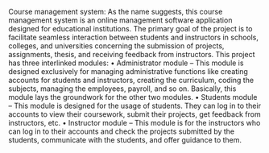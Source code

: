 Course management system: As the name suggests, this course management system is an online management software application designed for educational institutions. The primary goal of the project is to facilitate seamless interaction between students and instructors in schools, colleges, and universities concerning the submission of projects, assignments, thesis, and receiving feedback from instructors. This project has three interlinked modules: • Administrator module – This module is designed exclusively for managing administrative functions like creating accounts for students and instructors, creating the curriculum, coding the subjects, managing the employees, payroll, and so on. Basically, this module lays the groundwork for the other two modules. • Students module – This module is designed for the usage of students. They can log in to their accounts to view their coursework, submit their projects, get feedback from instructors, etc. • Instructor module – This module is for the instructors who can log in to their accounts and check the projects submitted by the students, communicate with the students, and offer guidance to them.
